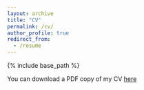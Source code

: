 ```yaml
---
layout: archive
title: "CV"
permalink: /cv/
author_profile: true
redirect_from:
  - /resume
---
```



{% include base_path %}

You can download a PDF copy of my CV [here](/files/AValentim_CV.pdf)



